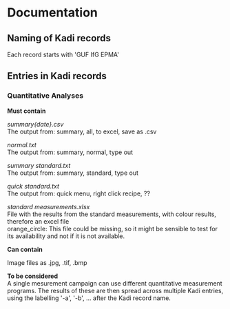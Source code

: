 # Documentation

## Naming of Kadi records  

Each record starts with 'GUF IfG EPMA'

## Entries in Kadi records  

### Quantitative Analyses  

**Must contain**  

*summary{date}.csv*  
The output from: summary, all, to excel, save as .csv  
  
*normal.txt*  
The output from: summary, normal, type out  
  
*summary standard.txt*  
The output from: summary, standard, type out  

*quick standard.txt*  
The output from: quick menu, right click recipe, ??  

*standard measurements.xlsx*  
File with the results from the standard measurements, with colour results, therefore an excel file  
orange_circle: This file could be missing, so it might be sensible to test for its availability and not if it is not available.

  
**Can contain**

Image files as .jpg, .tif, .bmp  

**To be considered**  
A single mesurement campaign can use different quantitative measurement programs. The results of these are then spread across multiple Kadi entries, using the labelling '-a', '-b', ... after the Kadi record name.
